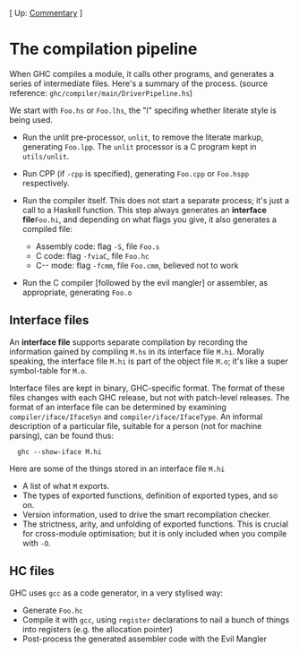 
\[ Up: [Commentary](commentary) \]

# The compilation pipeline


When GHC compiles a module, it calls other programs, and generates a series of intermediate files.  Here's a summary of the process.
(source reference: `ghc/compiler/main/DriverPipeline.hs`)


We start with `Foo.hs` or `Foo.lhs`, the "l" specifing whether literate style is being used.

- Run the unlit pre-processor, `unlit`, to remove the literate markup, generating `Foo.lpp`.  The `unlit` processor is a C program kept in `utils/unlit`.

- Run CPP (if `-cpp` is specified), generating `Foo.cpp` or `Foo.hspp` respectively.

- Run the compiler itself. This does not start a separate process; it's just a call to a Haskell function.  This step always generates an **interface file**`Foo.hi`, and depending on what flags you give, it also generates a compiled file:

  - Assembly code: flag `-S`, file `Foo.s`
  - C code: flag `-fviaC`, file `Foo.hc`
  - C-- mode: flag `-fcmm`, file `Foo.cmm`, believed not to work

- Run the C compiler \[followed by the evil mangler\] or assembler, as appropriate, generating `Foo.o`

## Interface files


An **interface file** supports separate compilation by recording the information gained by compiling `M.hs` in its interface file `M.hi`.  Morally speaking, the interface file `M.hi` is part of the object file `M.o`; it's like a super symbol-table for `M.o`.


Interface files are kept in binary, GHC-specific format.  The format of these files changes with each GHC release, but not with patch-level releases.  The format of an interface file can be determined by examining `compiler/iface/IfaceSyn` and `compiler/iface/IfaceType`.  An informal description of a particular file, suitable for a person (not for machine parsing), can be found thus:

```wiki
  ghc --show-iface M.hi
```


Here are some of the things stored in an interface file `M.hi`

- A list of what `M` exports.
- The types of exported functions, definition of exported types, and so on.
- Version information, used to drive the smart recompilation checker.
- The strictness, arity, and unfolding of exported functions.  This is crucial for cross-module optimisation; but it is only included when you compile with `-O`.

## HC files


GHC uses `gcc` as a code generator, in a very stylised way:

- Generate `Foo.hc`
- Compile it with `gcc`, using `register` declarations to nail a bunch of things into registers (e.g. the allocation pointer)
- Post-process the generated assembler code with the Evil Mangler

